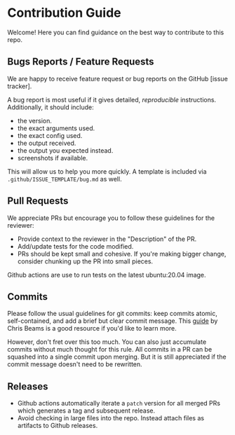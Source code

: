 Contribution Guide
===================

Welcome! Here you can find guidance on the best way to contribute to this repo.

Bugs Reports / Feature Requests
---------------------------------

We are happy to receive feature request or bug reports on the GitHub [issue tracker].

A bug report is most useful if it gives detailed, *reproducible* instructions. Additionally, it should include:

  * the version.
  * the exact arguments used.
  * the exact config used.
  * the output received.
  * the output you expected instead.
  * screenshots if available.

This will allow us to help you more quickly. A template is included via `.github/ISSUE_TEMPLATE/bug.md` as well.

Pull Requests
-------------

We appreciate PRs but encourage you to follow these guidelines for the reviewer:

* Provide context to the reviewer in the "Description" of the PR. 
* Add/update tests for the code modified. 
* PRs should be kept small and cohesive. If you're making bigger change, consider chunking up the PR into small pieces.

Github actions are use to run tests on the latest ubuntu:20.04 image.

Commits
-------

Please follow the usual guidelines for git commits: keep commits atomic, self-contained, and add a brief but clear commit message.
This [guide](https://chris.beams.io/posts/git-commit/) by Chris Beams is a good resource if you'd like to learn more.

However, don't fret over this too much. You can also just accumulate commits without much thought for this rule. All commits in a PR can be squashed into a single commit upon merging. But it is still appreciated if the commit message doesn't need to be rewritten.

Releases
--------

* Github actions automatically iterate a `patch` version for all merged PRs which generates a tag and subsequent release. 
* Avoid checking in large files into the repo. Instead attach files as artifacts to Github releases.
